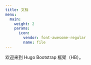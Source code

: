 ```yaml
---
title: 文档
menu:
  main:
    weight: 2
    params:
      icon: 
        vendor: font-awesome-regular
        name: file
---
```


欢迎来到 Hugo Bootstrap 框架（HB）。
